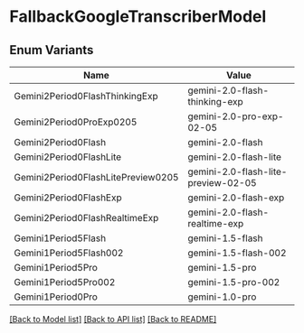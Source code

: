 # FallbackGoogleTranscriberModel

## Enum Variants

| Name | Value |
|---- | -----|
| Gemini2Period0FlashThinkingExp | gemini-2.0-flash-thinking-exp |
| Gemini2Period0ProExp0205 | gemini-2.0-pro-exp-02-05 |
| Gemini2Period0Flash | gemini-2.0-flash |
| Gemini2Period0FlashLite | gemini-2.0-flash-lite |
| Gemini2Period0FlashLitePreview0205 | gemini-2.0-flash-lite-preview-02-05 |
| Gemini2Period0FlashExp | gemini-2.0-flash-exp |
| Gemini2Period0FlashRealtimeExp | gemini-2.0-flash-realtime-exp |
| Gemini1Period5Flash | gemini-1.5-flash |
| Gemini1Period5Flash002 | gemini-1.5-flash-002 |
| Gemini1Period5Pro | gemini-1.5-pro |
| Gemini1Period5Pro002 | gemini-1.5-pro-002 |
| Gemini1Period0Pro | gemini-1.0-pro |


[[Back to Model list]](../README.md#documentation-for-models) [[Back to API list]](../README.md#documentation-for-api-endpoints) [[Back to README]](../README.md)


